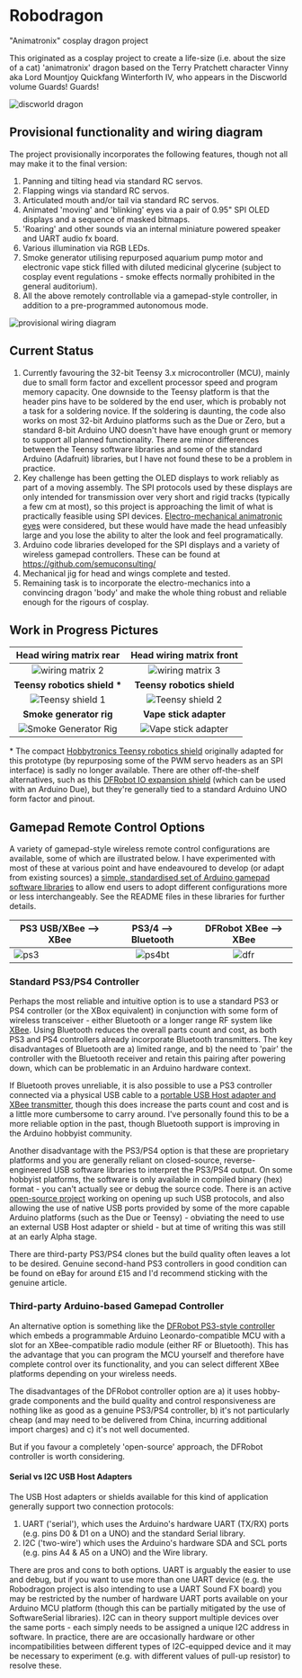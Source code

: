 # Robodragon
"Animatronix" cosplay dragon project

This originated as a cosplay project to create a life-size (i.e. about the size of a cat) 'animatronix' dragon based on the Terry Pratchett character 
Vinny aka Lord Mountjoy Quickfang Winterforth IV, who appears in the Discworld volume Guards! Guards!

![discworld dragon](/docs/discworlddragon.png)

## Provisional functionality and wiring diagram

The project provisionally incorporates the following features, though not all may make it to the final version:

1. Panning and tilting head via standard RC servos.
2. Flapping wings via standard RC servos.
3. Articulated mouth and/or tail via standard RC servos.
4. Animated 'moving' and 'blinking' eyes via a pair of 0.95" SPI OLED displays and a sequence of masked bitmaps.
5. 'Roaring' and other sounds via an internal miniature powered speaker and UART audio fx board.
6. Various illumination via RGB LEDs.
7. Smoke generator utilising repurposed aquarium pump motor and electronic vape stick filled with diluted medicinal glycerine (subject to cosplay event regulations - 
smoke effects normally prohibited in the general auditorium).
8. All the above remotely controllable via a gamepad-style controller, in addition to a pre-programmed autonomous mode.

![provisional wiring diagram](/docs/wiringdiagram.png)

## Current Status

1. Currently favouring the 32-bit Teensy 3.x microcontroller (MCU), mainly due to small form factor and excellent processor speed and program memory capacity. 
One downside to the Teensy platform is that the header pins have to be soldered by the end user, which is probably not a task for a soldering novice. 
If the soldering is daunting, the code also works on most 32-bit Arduino platforms such as the Due or Zero, but a standard 8-bit Arduino UNO doesn't have have enough grunt or memory to 
support all planned functionality. There are minor differences between the Teensy software libraries and some of the standard Arduino (Adafruit) libraries, but I have not found these to 
be a problem in practice.
2. Key challenge has been getting the OLED displays to work reliably as part of a moving assembly. The SPI protocols used by these displays are only intended for transmission 
over very short and rigid tracks (typically a few cm at most), so this project is approaching the limit of what is practically feasible using SPI devices. [Electro-mechanical 
animatronic eyes](https://www.pinterest.co.uk/pin/562035228467357323/) were considered, but these would have made the head unfeasibly large and you lose the ability to 
alter the look and feel programatically.
3. Arduino code libraries developed for the SPI displays and a variety of wireless gamepad controllers. These can be found at https://github.com/semuconsulting/
4. Mechanical jig for head and wings complete and tested.
5. Remaining task is to incorporate the electro-mechanics into a convincing dragon 'body' and make the whole thing robust and reliable enough for the rigours of cosplay.

## Work in Progress Pictures

Head wiring matrix rear                               | Head wiring matrix front                           
:-------------------------------------------------:   | :-----------------------:
![wiring matrix 2](/docs/dragonheadwiringmatrix2.jpg) | ![wiring matrix 3](/docs/dragonheadwiringmatrix3.jpg)
**Teensy robotics shield \***                         | **Teensy robotics shield**
![Teensy shield 1](/docs/Teensyshield1.jpg)           | ![Teensy shield 2](/docs/Teensyshield2.jpg)
**Smoke generator rig**                               | **Vape stick adapter**
![Smoke Generator Rig](/docs/smokegenrig.png)         | ![Vape stick adapter](/docs/vapeadapter.png) 

\* The compact [Hobbytronics Teensy robotics shield](http://hobbytronics.co.uk/teensy-boards/teensy-robot-controller) originally adapted for this prototype (by repurposing some of the PWM servo headers as an SPI interface) is sadly no longer available. There are other off-the-shelf alternatives, such as this [DFRobot IO expansion shield](https://www.dfrobot.com/product-1009.html) (which can be used with an Arduino Due), but they're generally tied to a standard Arduino UNO form factor and pinout.

## Gamepad Remote Control Options

A variety of gamepad-style wireless remote control configurations are available, some of which are illustrated below. I have experimented with most of these at various point and 
have endeavoured to develop (or adapt from existing sources) a [simple, standardised set of Arduino gamepad software libraries](https://github.com/semuconsulting) to 
allow end users to adopt different configurations more or less interchangeably. See the README files in these libraries for further details.

PS3 USB/XBee --> XBee   | PS3/4 --> Bluetooth    | DFRobot XBee --> XBee
----------------------- | :--------------------: | :--------------------:
![ps3](/docs/Configurationps3.png) | ![ps4bt](/docs/Configurationps4bt.png) | ![dfr](/docs/Configurationdfr.png)

### Standard PS3/PS4 Controller
Perhaps the most reliable and intuitive option is to use a standard PS3 or PS4 controller (or the XBox equivalent) in conjunction with some form of wireless transceiver - either Bluetooth or 
a longer range RF system like [XBee](https://en.wikipedia.org/wiki/XBee). Using Bluetooth reduces the overall parts count and cost, as both PS3 and PS4 
controllers already incorporate Bluetooth transmitters. The key disadvantages of Bluetooth are a) limited range, and b) the need to 'pair' the controller 
with the Bluetooth receiver and retain this pairing after powering down, which can be problematic in an Arduino hardware context. 

If Bluetooth proves unreliable, it is also possible to use a PS3 controller connected via a physical USB cable to a [portable USB Host adapter and XBee transmitter](http://www.hobbytronics.co.uk/usb-host-xbee-shield), 
though this does increase the parts count and cost and is a little more cumbersome to carry around. I've personally found this to be a more reliable option in the past, though 
Bluetooth support is improving in the Arduino hobbyist community.

Another disadvantage with the PS3/PS4 option is that these are proprietary platforms and you are generally reliant on closed-source, reverse-engineered 
USB software libraries to interpret the PS3/PS4 output. On some hobbyist platforms, the software is only available in compiled binary (hex) format - you can't actually see or debug the source code. 
There is an active [open-source project](https://github.com/felis/UHS30) working on opening up such USB protocols, and also allowing the use of native USB ports provided by some 
of the more capable Arduino platforms (such as the Due or Teensy) - obviating the need to use an external USB Host adapter or shield - but at time of writing this was still at 
an early Alpha stage.

There are third-party PS3/PS4 clones but the build quality often leaves a lot to be desired. Genuine second-hand PS3 controllers in good condition can 
be found on eBay for around £15 and I'd recommend sticking with the genuine article.

### Third-party Arduino-based Gamepad Controller
An alternative option is something like the [DFRobot PS3-style controller](https://www.dfrobot.com/product-858.html) which embeds a programmable Arduino Leonardo-compatible MCU with 
a slot for an XBee-compatible radio module (either RF or Bluetooth). This has the advantage that you can program the MCU yourself and therefore have complete control over its 
functionality, and you can select different XBee platforms depending on your wireless needs.

The disadvantages of the DFRobot controller option are a) it uses hobby-grade components and the build quality and control responsiveness are nothing like as good as a genuine 
PS3/PS4 controller, b) it's not particularly cheap (and may need to be delivered from China, incurring additional import charges) and c) it's not well documented.

But if you favour a completely 'open-source' approach, the DFRobot controller is worth considering.

#### Serial vs I2C USB Host Adapters

The USB Host adapters or shields available for this kind of application generally support two connection protocols:
 
1) UART ('serial'), which uses the Arduino's hardware UART (TX/RX) ports (e.g. pins D0 & D1 on a UNO) and the standard Serial library.
2) I2C ('two-wire') which uses the Arduino's hardware SDA and SCL ports (e.g. pins A4 & A5 on a UNO) and the Wire library.

There are pros and cons to both options. UART is arguably the easier to use and debug, but if you want to use more than one UART device (e.g. the Robodragon project is also intending to use a 
UART Sound FX board) you may be restricted by the number of hardware UART ports available on your Arduino MCU platform (though this can be partially mitigated by the use of SoftwareSerial libraries).
I2C can in theory support multiple devices over the same ports - each simply needs to be assigned a unique I2C address in software. In practice, there are are occasionally 
hardware or other incompatibilities between different types of I2C-equipped device and it may be necessary to experiment (e.g. with different values of pull-up resistor) to resolve these.
